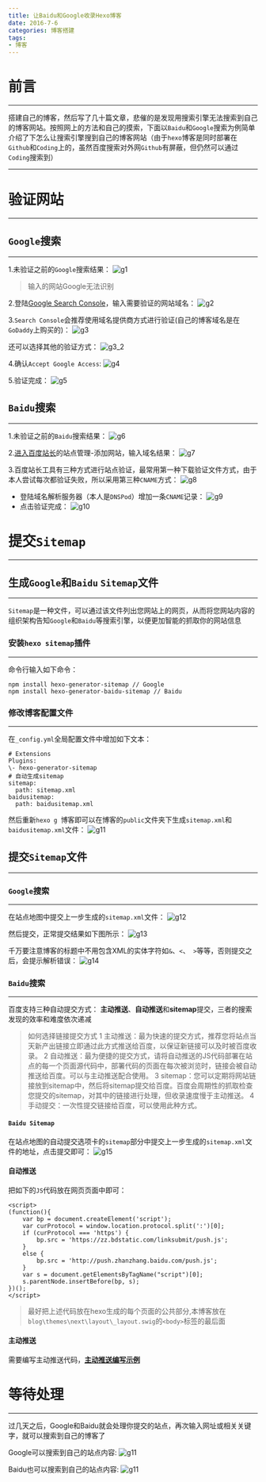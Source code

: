 ```yaml
---
title: 让Baidu和Google收录Hexo博客
date: 2016-7-6
categories: 博客搭建
tags:
- 博客
---
```


# 前言
---

搭建自己的博客，然后写了几十篇文章，悲催的是发现用搜索引擎无法搜索到自己的博客网站。按照网上的方法和自己的摸索，下面以`Baidu`和`Google`搜索为例简单介绍了下怎么让搜索引擎搜到自己的博客网站（由于`hexo`博客是同时部署在`Github`和`Coding`上的，虽然百度搜索对外网`Github`有屏蔽，但仍然可以通过`Coding`搜索到）

<!--more-->



---

# 验证网站 
---

## `Google`搜索
---

1.未验证之前的`Google`搜索结果：
![g1](http://7xq8f9.com1.z0.glb.clouddn.com/pic/google1.PNG)
> 输入的网站Google无法识别

2.登陆[Google Search Console](https://www.google.com/webmasters/tools/home "google search console")，输入需要验证的网站域名：
![g2](http://7xq8f9.com1.z0.glb.clouddn.com/pic/google_site1.PNG)

3.`Search Console`会推荐使用域名提供商方式进行验证(自己的博客域名是在`GoDaddy`上购买的)：
![g3](http://7xq8f9.com1.z0.glb.clouddn.com/pic/google_site2.PNG)

还可以选择其他的验证方式：
![g3_2](http://7xq8f9.com1.z0.glb.clouddn.com/pic/google_site3.PNG)

4.确认`Accept Google Access`:
![g4](http://7xq8f9.com1.z0.glb.clouddn.com/pic/google_site4.PNG)

5.验证完成：
![g5](http://7xq8f9.com1.z0.glb.clouddn.com/pic/google_site6.PNG)

## `Baidu`搜索
---
1.未验证之前的`Baidu`搜索结果：
![g6](http://7xq8f9.com1.z0.glb.clouddn.com/pic/bd_1.PNG)

2.[进入百度站长](http://zhanzhang.baidu.com/site/index)的站点管理-添加网站，输入域名结果：
![g7](http://7xq8f9.com1.z0.glb.clouddn.com/pic%2Fbd_site_1.PNG)

3.百度站长工具有三种方式进行站点验证，最常用第一种下载验证文件方式，由于本人尝试每次都验证失败，所以采用第三种`CNAME`方式：
![g8](http://7xq8f9.com1.z0.glb.clouddn.com/pic%2Fbd_site_3.PNG)

- 登陆域名解析服务器（本人是`DNSPod`）增加一条`CNAME`记录：
![g9](http://7xq8f9.com1.z0.glb.clouddn.com/pic%2Fbd_site_5.PNG)
- 点击验证完成：
![g10](http://7xq8f9.com1.z0.glb.clouddn.com/pic%2Fbd_site_4.PNG)


# 提交`Sitemap`
---

## 生成`Google`和`Baidu` `Sitemap`文件
---

`Sitemap`是一种文件，可以通过该文件列出您网站上的网页，从而将您网站内容的组织架构告知`Google`和`Baidu`等搜索引擎，以便更加智能的抓取你的网站信息

### 安装`hexo sitemap`插件
---

命令行输入如下命令：

    npm install hexo-generator-sitemap // Google 
    npm install hexo-generator-baidu-sitemap // Baidu


### 修改博客配置文件
---

在`_config.yml`全局配置文件中增加如下文本：

    # Extensions
    Plugins: 
    \- hexo-generator-sitemap
    # 自动生成sitemap
    sitemap:
      path: sitemap.xml
    baidusitemap:
      path: baidusitemap.xml

然后重新`hexo g `博客即可以在博客的`public`文件夹下生成`sitemap.xml`和`baidusitemap.xml`文件：
![g11](http://7xq8f9.com1.z0.glb.clouddn.com/pic%2Fbd_site_6.PNG)

## 提交`Sitemap`文件
---

### `Google`搜索
---

在站点地图中提交上一步生成的`sitemap.xml`文件：
![g12](http://7xq8f9.com1.z0.glb.clouddn.com/pic/google_site10.PNG)

然后提交，正常提交结果如下图所示：
![g13](http://7xq8f9.com1.z0.glb.clouddn.com/pic/google_site12.PNG)

千万要注意博客的标题中不用包含XML的实体字符如`&`、`<`、` >`等等，否则提交之后，会提示解析错误：
![g14](http://7xq8f9.com1.z0.glb.clouddn.com/pic/google_site11.PNG)

### `Baidu`搜索
---

百度支持三种自动提交方式：
**主动推送**、**自动推送**和**sitemap**提交，三者的搜索发现的效率和难度依次递减

>如何选择链接提交方式
1 主动推送：最为快速的提交方式，推荐您将站点当天新产出链接立即通过此方式推送给百度，以保证新链接可以及时被百度收录。
2 自动推送：最为便捷的提交方式，请将自动推送的JS代码部署在站点的每一个页面源代码中，部署代码的页面在每次被浏览时，链接会被自动推送给百度。可以与主动推送配合使用。
3 sitemap：您可以定期将网站链接放到sitemap中，然后将sitemap提交给百度。百度会周期性的抓取检查您提交的sitemap，对其中的链接进行处理，但收录速度慢于主动推送。
4 手动提交：一次性提交链接给百度，可以使用此种方式。

#### `Baidu Sitemap`

在站点地图的自动提交选项卡的`sitemap`部分中提交上一步生成的`sitemap.xml`文件的地址，点击提交即可：
![g15](http://7xq8f9.com1.z0.glb.clouddn.com/pic%2Fbd_site_8.PNG)

#### 自动推送

把如下的`JS`代码放在网页页面中即可：
```
<script>
(function(){
    var bp = document.createElement('script');
    var curProtocol = window.location.protocol.split(':')[0];
    if (curProtocol === 'https') {
        bp.src = 'https://zz.bdstatic.com/linksubmit/push.js';        
    }
    else {
        bp.src = 'http://push.zhanzhang.baidu.com/push.js';
    }
    var s = document.getElementsByTagName("script")[0];
    s.parentNode.insertBefore(bp, s);
})();
</script>
```

>最好把上述代码放在hexo生成的每个页面的公共部分,本博客放在`blog\themes\next\layout\_layout.swig`的`<body>`标签的最后面

#### 主动推送
需要编写主动推送代码，[**主动推送编写示例**](http://zhanzhang.baidu.com/college/courseinfo?id=267&page=2#h2_article_title8)

# 等待处理
---

过几天之后，Google和Baidu就会处理你提交的站点，再次输入网址或相关关键字，就可以搜索到自己的博客了

Google可以搜索到自己的站点内容:
![g11](http://7xq8f9.com1.z0.glb.clouddn.com/pic/google_site_new.PNG)

Baidu也可以搜索到自己的站点内容:
![g11](http://7xq8f9.com1.z0.glb.clouddn.com/pic/google_site_new.PNG)







